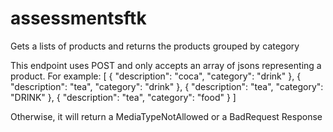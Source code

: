 # assessmentsftk
Gets a lists of products and returns the products grouped by category


This endpoint uses POST and only accepts an array of jsons representing a product. For example:
[
    {
        "description": "coca",
        "category": "drink"
    },
    {
        "description": "tea",
        "category": "drink"
    },
    {
        "description": "tea",
        "category": "DRINK"
    },
    {
        "description": "tea",
        "category": "food"
    }
]

Otherwise, it will return a MediaTypeNotAllowed or a BadRequest Response
